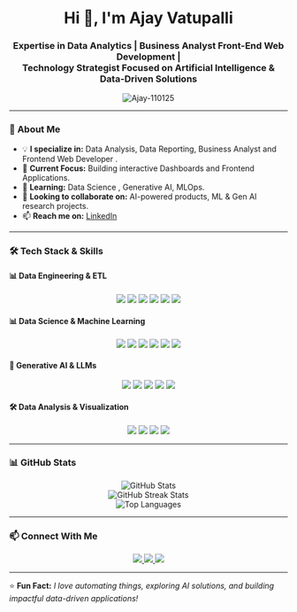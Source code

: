 <h1 align="center">Hi 👋, I'm Ajay Vatupalli</h1>
<h3 align="center">Expertise in Data Analytics | Business Analyst Front-End Web Development | <br>Technology Strategist Focused on Artificial Intelligence & Data-Driven Solutions</h3>

<p align="center">
  <img src="https://komarev.com/ghpvc/?username=Ajay-110125&label=Profile%20Views&color=0e75b6&style=flat" alt="Ajay-110125" />
</p>

---

### 🚀 **About Me**  
- 💡 **I specialize in:** Data Analysis, Data Reporting, Business Analyst and Frontend Web Developer .  
- 🔭 **Current Focus:** Building interactive Dashboards and Frontend Applications.  
- 🌱 **Learning:** Data Science , Generative AI, MLOps.  
- 👯 **Looking to collaborate on:** AI-powered products,  ML & Gen AI research projects.  
- 📫 **Reach me on:** [LinkedIn](https://www.linkedin.com/in/ajayvatupalli)      

---

### 🛠️ **Tech Stack & Skills**  
#### **📊 Data Engineering & ETL**  
<p align="center">
  <img src="https://img.shields.io/badge/AWS-232F3E?style=for-the-badge&logo=amazon-aws&logoColor=white" />
  <img src="https://img.shields.io/badge/Azure-0078D4?style=for-the-badge&logo=microsoft-azure&logoColor=white" />
  <img src="https://img.shields.io/badge/Databricks-FF3621?style=for-the-badge&logo=databricks&logoColor=white" />
  <img src="https://img.shields.io/badge/Apache%20Spark-E25A1C?style=for-the-badge&logo=apachespark&logoColor=white" />
  <img src="https://img.shields.io/badge/Apache%20Airflow-017CEE?style=for-the-badge&logo=apacheairflow&logoColor=white" />
  <img src="https://img.shields.io/badge/ETL%20Pipelines-00875A?style=for-the-badge&logo=database&logoColor=white" />
</p>

#### **📊 Data Science & Machine Learning**  
<p align="center">
  <img src="https://img.shields.io/badge/Python-3776AB?style=for-the-badge&logo=python&logoColor=white" />
  <img src="https://img.shields.io/badge/TensorFlow-FF6F00?style=for-the-badge&logo=tensorflow&logoColor=white" />
  <img src="https://img.shields.io/badge/PyTorch-EE4C2C?style=for-the-badge&logo=pytorch&logoColor=white" />
  <img src="https://img.shields.io/badge/Scikit--Learn-F7931E?style=for-the-badge&logo=scikit-learn&logoColor=white" />
  <img src="https://img.shields.io/badge/XGBoost-E14F2A?style=for-the-badge&logo=xgboost&logoColor=white" />
  <img src="https://img.shields.io/badge/Computer%20Vision-00875A?style=for-the-badge&logo=opencv&logoColor=white" />
</p>

#### **🤖 Generative AI & LLMs**  
<p align="center">
  <img src="https://img.shields.io/badge/LLMs%20-%23E4405F.svg?&style=for-the-badge&logo=openai&logoColor=white" />
  <img src="https://img.shields.io/badge/Hugging%20Face-F7E018?style=for-the-badge&logo=huggingface&logoColor=black" />
  <img src="https://img.shields.io/badge/LangChain-4285F4?style=for-the-badge&logo=python&logoColor=white" />
  <img src="https://img.shields.io/badge/Vector%20Databases-0052CC?style=for-the-badge&logo=database&logoColor=white" />
  <img src="https://img.shields.io/badge/FAISS-017CEE?style=for-the-badge&logo=facebook&logoColor=white" />
</p>

#### **🛠 Data Analysis & Visualization**  
<p align="center">
  <img src="https://img.shields.io/badge/SQL-4479A1?style=for-the-badge&logo=MySQL&logoColor=white" />
  <img src="https://img.shields.io/badge/PostgreSQL-336791?style=for-the-badge&logo=postgresql&logoColor=white" />
  <img src="https://img.shields.io/badge/Power%20BI-F2C811?style=for-the-badge&logo=powerbi&logoColor=black" />
  <img src="https://img.shields.io/badge/Tableau-E97627?style=for-the-badge&logo=tableau&logoColor=white" />
</p>

---

### 📊 **GitHub Stats**
<p align="center">
  <img src="https://github-readme-stats.vercel.app/api?username=Navin1005&show_icons=true&theme=radical" alt="GitHub Stats" />
  <br />
  <img src="https://github-readme-streak-stats.herokuapp.com/?user=Navin1005&theme=radical" alt="GitHub Streak Stats" />
  <br />
  <img src="https://github-readme-stats.vercel.app/api/top-langs/?username=Navin1005&layout=compact&theme=radical" alt="Top Languages" />
</p>

---

### 📫 **Connect With Me**
<p align="center">
  <a href="https://www.linkedin.com/in/naveen-chennaiepalem-657b19185/">
    <img src="https://img.shields.io/badge/LinkedIn-0A66C2?style=for-the-badge&logo=linkedin&logoColor=white" />
  </a>
  <a href="mailto:naveen.chenneypalem123@gmail.com">
    <img src="https://img.shields.io/badge/Email-D14836?style=for-the-badge&logo=gmail&logoColor=white" />
  </a>
  <a href="https://github.com/Navin1005">
    <img src="https://img.shields.io/badge/GitHub-181717?style=for-the-badge&logo=github&logoColor=white" />
  </a>
</p>

---

⭐ **Fun Fact:** *I love automating things, exploring AI solutions, and building impactful data-driven applications!*
